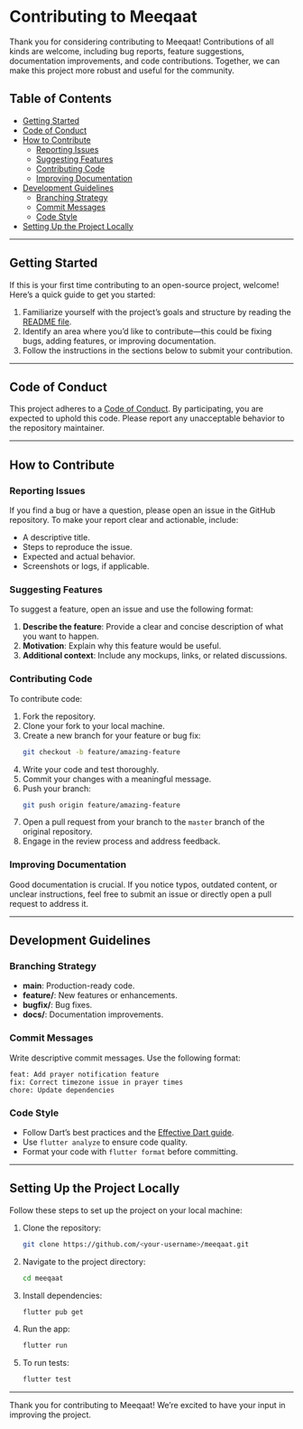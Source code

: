 # Contributing to Meeqaat

Thank you for considering contributing to Meeqaat! Contributions of all kinds are welcome, including bug reports, feature suggestions, documentation improvements, and code contributions. Together, we can make this project more robust and useful for the community.

## Table of Contents

- [Getting Started](#getting-started)
- [Code of Conduct](#code-of-conduct)
- [How to Contribute](#how-to-contribute)
  - [Reporting Issues](#reporting-issues)
  - [Suggesting Features](#suggesting-features)
  - [Contributing Code](#contributing-code)
  - [Improving Documentation](#improving-documentation)
- [Development Guidelines](#development-guidelines)
  - [Branching Strategy](#branching-strategy)
  - [Commit Messages](#commit-messages)
  - [Code Style](#code-style)
- [Setting Up the Project Locally](#setting-up-the-project-locally)

---

## Getting Started

If this is your first time contributing to an open-source project, welcome! Here’s a quick guide to get you started:

1. Familiarize yourself with the project’s goals and structure by reading the [README file](./README.md).
2. Identify an area where you’d like to contribute—this could be fixing bugs, adding features, or improving documentation.
3. Follow the instructions in the sections below to submit your contribution.

---

## Code of Conduct

This project adheres to a [Code of Conduct](./CODE_OF_CONDUCT.md). By participating, you are expected to uphold this code. Please report any unacceptable behavior to the repository maintainer.

---

## How to Contribute

### Reporting Issues

If you find a bug or have a question, please open an issue in the GitHub repository. To make your report clear and actionable, include:

- A descriptive title.
- Steps to reproduce the issue.
- Expected and actual behavior.
- Screenshots or logs, if applicable.

### Suggesting Features

To suggest a feature, open an issue and use the following format:

1. **Describe the feature**: Provide a clear and concise description of what you want to happen.
2. **Motivation**: Explain why this feature would be useful.
3. **Additional context**: Include any mockups, links, or related discussions.

### Contributing Code

To contribute code:

1. Fork the repository.
2. Clone your fork to your local machine.
3. Create a new branch for your feature or bug fix:
   ```bash
   git checkout -b feature/amazing-feature
   ```
4. Write your code and test thoroughly.
5. Commit your changes with a meaningful message.
6. Push your branch:
   ```bash
   git push origin feature/amazing-feature
   ```
7. Open a pull request from your branch to the `master` branch of the original repository.
8. Engage in the review process and address feedback.

### Improving Documentation

Good documentation is crucial. If you notice typos, outdated content, or unclear instructions, feel free to submit an issue or directly open a pull request to address it.

---

## Development Guidelines

### Branching Strategy

- **main**: Production-ready code.
- **feature/**: New features or enhancements.
- **bugfix/**: Bug fixes.
- **docs/**: Documentation improvements.

### Commit Messages

Write descriptive commit messages. Use the following format:

```
feat: Add prayer notification feature
fix: Correct timezone issue in prayer times
chore: Update dependencies
```

### Code Style

- Follow Dart’s best practices and the [Effective Dart guide](https://dart.dev/guides/language/effective-dart).
- Use `flutter analyze` to ensure code quality.
- Format your code with `flutter format` before committing.

---

## Setting Up the Project Locally

Follow these steps to set up the project on your local machine:

1. Clone the repository:
   ```bash
   git clone https://github.com/<your-username>/meeqaat.git
   ```
2. Navigate to the project directory:
   ```bash
   cd meeqaat
   ```
3. Install dependencies:
   ```bash
   flutter pub get
   ```
4. Run the app:
   ```bash
   flutter run
   ```
5. To run tests:
   ```bash
   flutter test
   ```

---

Thank you for contributing to Meeqaat! We’re excited to have your input in improving the project.


